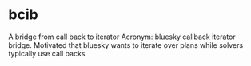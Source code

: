 # bcib
  A bridge from call back to iterator  Acronym: bluesky callback iterator bridge. Motivated that bluesky wants to iterate over plans while solvers typically use call backs
